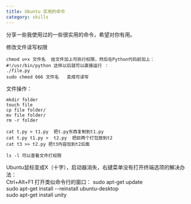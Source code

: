 ```yaml
---
title: Ubuntu 实用的命令
category: skills
---
```


分享一些我使用过的一些很实用的命令，希望对你有用。

<!-- more -->
修改文件读写权限
	
	chmod u+x 文件名  给文件加上可执行权限，然后在Python代码前加上：
	#!/usr/bin/python 这样以后就可以直接运行 ：
	./file.py
	sudo chmod 666 文件名   变成可读写
	
	
文件操作：
	
	mkdir folder
	touch file
	cp file folder/
	mv file folder/
	rm -r folder
	
	cat t.py > t1.py  把t.py东西复制到t1.py
	cat t.py t1.py >  t2.py  把前两个打包放到t2
	cat t3 >> t2.py 把t3内容加到t2后面
	
	ls -l 可以查看文件打权限

Ubuntu鼠标变成X（十字），启动器消失，右键菜单没有打开终端选项的解决办法：	
	Ctrl+Alt+F1 打开类似命令行的窗口：
	sudo apt-get update  
	sudo apt-get install --reinstall ubuntu-desktop  
	sudo apt-get install unity 
